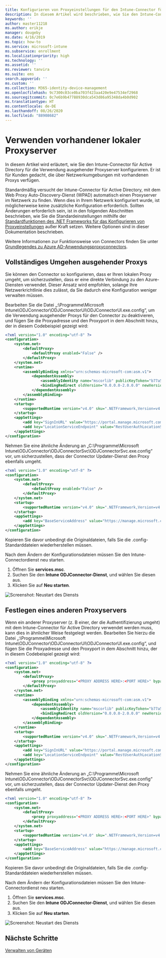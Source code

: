 ```yaml
---
title: Konfigurieren von Proxyeinstellungen für den Intune-Connector für Active Directory
description: In diesem Artikel wird beschrieben, wie Sie den Intune-Connector für Active Directory für die Verwendung vorhandener lokaler Proxyserver konfigurieren.
keywords: ''
author: master11218
ms.author: erikje
manager: dougeby
ms.date: 4/16/2019
ms.topic: how-to
ms.service: microsoft-intune
ms.subservice: enrollment
ms.localizationpriority: high
ms.technology: ''
ms.assetid: ''
ms.reviewer: tanvira
ms.suite: ems
search.appverid: ''
ms.custom: ''
ms.collection: M365-identity-device-management
ms.openlocfilehash: 9c7300c03ce0ba703f423aa420e9e47534ef2968
ms.sourcegitcommit: 0c7e6b9b47788930dca543d86a95348da4b0d902
ms.translationtype: HT
ms.contentlocale: de-DE
ms.lasthandoff: 08/26/2020
ms.locfileid: "88908682"
---
```

# <a name="work-with-existing-on-premises-proxy-servers"></a>Verwenden vorhandener lokaler Proxyserver

In diesem Artikel wird erläutert, wie Sie den Intune-Connector für Active Directory für die Verwendung ausgehender Proxyserver konfigurieren. Er ist für Kunden gedacht, die über Netzwerkumgebungen mit vorhandenen Proxys verfügen.

Standardmäßig versucht der Intune-Connector für Active Directory, mit dem Web Proxy Auto-Discovery-Dienst (WPAD) automatisch einen Proxyserver im Netzwerk zu finden. Wenn dies in Ihrem Netzwerk konfiguriert wurde, ist möglicherweise keine zusätzliche Konfiguration erforderlich.  Sollten Änderungen erforderlich sein, ist in den folgenden Abschnitten beschrieben, wie Sie die Standardeinstellungen mithilfe der [Standardfunktionen des .NET Frameworks für das Konfigurieren von Proxyeinstellungen](/dotnet/framework/configure-apps/file-schema/network/defaultproxy-element-network-settings) außer Kraft setzen.  Weitere Optionen sind in dieser Dokumentation beschrieben.

Weitere Informationen zur Funktionsweise von Connectors finden Sie unter [Grundlegendes zu Azure AD-Anwendungsproxyconnectors](/azure/active-directory/manage-apps/application-proxy-connectors).

## <a name="completely-bypass-outbound-proxies"></a>Vollständiges Umgehen ausgehender Proxys

Sie können den Connector so konfigurieren, dass er Ihren lokalen Proxy umgeht, um sicherzustellen, dass er eine direkte Verbindung zu den Azure-Diensten verwendet. Dieser Ansatz wird empfohlen, solange Ihre Netzwerkrichtlinie dies zulässt, da Sie dadurch eine Konfiguration weniger verwalten müssen.

Bearbeiten Sie die Datei „:\Programme\Microsoft Intune\ODJConnector\ODJConnectorUI\ODJConnectorUI.exe.config“, um die Verwendung ausgehender Proxys für den Connector zu deaktivieren, und fügen Sie die Proxyadresse und den Proxyport in dem Abschnitt hinzu, der in diesem Codebeispiel gezeigt wird:

```xml
<?xml version="1.0" encoding="utf-8" ?>
<configuration>
    <system.net>  
        <defaultProxy>   
            <defaultProxy enabled="False" /> 
        </defaultProxy>  
    </system.net>
    <runtime>
        <assemblyBinding xmlns="urn:schemas-microsoft-com:asm.v1">
            <dependentAssembly>
                <assemblyIdentity name="mscorlib" publicKeyToken="b77a5c561934e089" culture="neutral"/>
                <bindingRedirect oldVersion="0.0.0.0-2.0.0.0" newVersion="4.6.0.0" />
            </dependentAssembly>
        </assemblyBinding>
    </runtime>
    <startup> 
        <supportedRuntime version="v4.0" sku=".NETFramework,Version=v4.6" />
    </startup>
    <appSettings>
        <add key="SignInURL" value="https://portal.manage.microsoft.com/Home/ClientLogon"/>
        <add key="LocationServiceEndpoint" value="RestUserAuthLocationService/RestUserAuthLocationService/ServiceAddresses"/>
    </appSettings>
</configuration>
```

Nehmen Sie eine ähnliche Änderung an „C:\Programme\Microsoft Intune\ODJConnector\ODJConnectorSvc\ODJConnectorSvc.exe.config“ vor, um sicherzustellen, dass der Connector Updater-Dienst den Proxy ebenfalls umgeht.

```xml
<?xml version="1.0" encoding="utf-8" ?>
<configuration>
    <system.net>  
        <defaultProxy>
            <defaultProxy enabled="False" /> 
        </defaultProxy>  
    </system.net>
    <startup>
        <supportedRuntime version="v4.0" sku=".NETFramework,Version=v4.6" />
    </startup>
    <appSettings>
        <add key="BaseServiceAddress" value="https://manage.microsoft.com/" />
    </appSettings>
</configuration>
```

Kopieren Sie davor unbedingt die Originaldateien, falls Sie die .config-Standarddateien wiederherstellen müssen.

Nach dem Ändern der Konfigurationsdateien müssen Sie den Intune-Connectordienst neu starten. 

1. Öffnen Sie **services.msc**.
2. Suchen Sie den **Intune ODJConnector-Dienst**, und wählen Sie diesen aus.
3. Klicken Sie auf **Neu starten**.

![Screenshot: Neustart des Diensts](./media/autopilot-hybrid-connector-proxy/service-restart.png)


## <a name="specifying-an-alternative-proxy-server"></a>Festlegen eines anderen Proxyservers

Wenn ein anderer Proxyserver (z. B einer, der die Authentifizierung umgeht) mit dem Intune-Connector für Active Directory verwendet werden muss, kann dies in ähnlicher Weise festgelegt werden. Bearbeiten Sie hierzu die Datei „:\Programme\Microsoft Intune\ODJConnector\ODJConnectorUI\ODJConnectorUI.exe.config“, und fügen Sie die Proxyadresse und den Proxyport in dem Abschnitt hinzu, der in diesem Codebeispiel gezeigt wird:

```xml
<?xml version="1.0" encoding="utf-8" ?>
<configuration>
    <system.net>  
        <defaultProxy>   
            <proxy proxyaddress="<PROXY ADDRESS HERE>:<PORT HERE>" bypassonlocal="True" usesystemdefault="True"/>   
        </defaultProxy>  
    </system.net>
    <runtime>
        <assemblyBinding xmlns="urn:schemas-microsoft-com:asm.v1">
            <dependentAssembly>
                <assemblyIdentity name="mscorlib" publicKeyToken="b77a5c561934e089" culture="neutral"/>
                <bindingRedirect oldVersion="0.0.0.0-2.0.0.0" newVersion="4.6.0.0" />
            </dependentAssembly>
        </assemblyBinding>
    </runtime>
    <startup> 
        <supportedRuntime version="v4.0" sku=".NETFramework,Version=v4.6" />
    </startup>
    <appSettings>
        <add key="SignInURL" value="https://portal.manage.microsoft.com/Home/ClientLogon"/>
        <add key="LocationServiceEndpoint" value="RestUserAuthLocationService/RestUserAuthLocationService/ServiceAddresses"/>
    </appSettings>
</configuration>
```

Nehmen Sie eine ähnliche Änderung an „C:\Programme\Microsoft Intune\ODJConnector\ODJConnectorSvc\ODJConnectorSvc.exe.config“ vor, um sicherzustellen, dass der Connector Updater-Dienst den Proxy ebenfalls umgeht.

```xml
<?xml version="1.0" encoding="utf-8" ?>
<configuration>
    <system.net>  
        <defaultProxy>   
            <proxy proxyaddress="<PROXY ADDRESS HERE>:<PORT HERE>" bypassonlocal="True" usesystemdefault="True"/>   
        </defaultProxy>  
    </system.net>
    <startup>
        <supportedRuntime version="v4.0" sku=".NETFramework,Version=v4.6" />
    </startup>
    <appSettings>
        <add key="BaseServiceAddress" value="https://manage.microsoft.com/" />
    </appSettings>
</configuration>
```

Kopieren Sie davor unbedingt die Originaldateien, falls Sie die .config-Standarddateien wiederherstellen müssen.

Nach dem Ändern der Konfigurationsdateien müssen Sie den Intune-Connectordienst neu starten. 

1. Öffnen Sie **services.msc**.
2. Suchen Sie den **Intune ODJConnector-Dienst**, und wählen Sie diesen aus.
3. Klicken Sie auf **Neu starten**.

![Screenshot: Neustart des Diensts](./media/autopilot-hybrid-connector-proxy/service-restart.png)


## <a name="next-steps"></a>Nächste Schritte

[Verwalten von Geräten](../remote-actions/device-management.md)